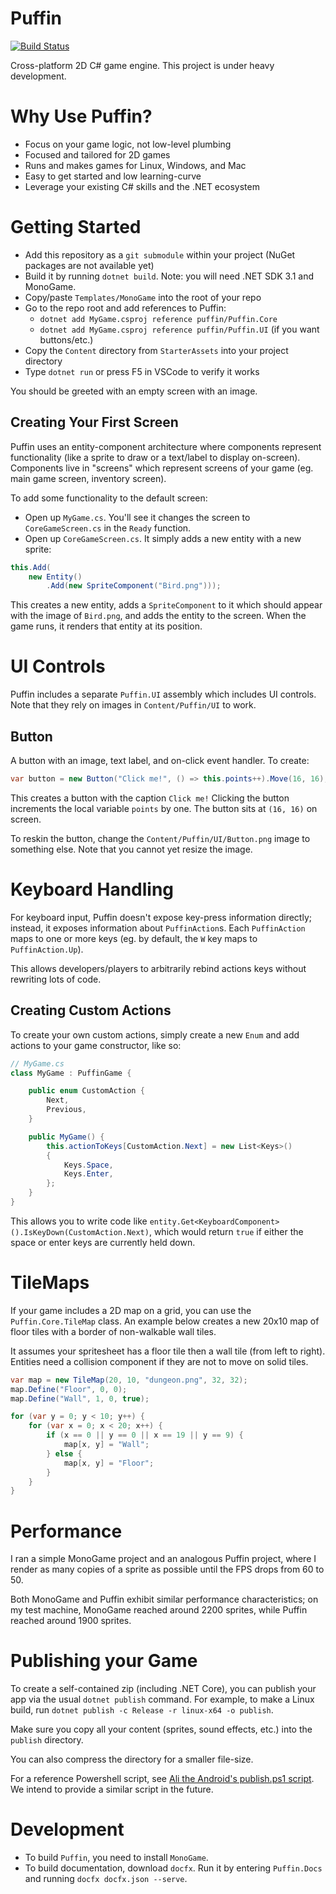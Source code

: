 # Puffin

[![Build Status](https://travis-ci.org/nightblade9/puffin.svg?branch=master)](https://travis-ci.org/nightblade9/puffin-engine)

Cross-platform 2D C# game engine. This project is under heavy development.

# Why Use Puffin?

- Focus on your game logic, not low-level plumbing
- Focused and tailored for 2D games
- Runs and makes games for Linux, Windows, and Mac
- Easy to get started and low learning-curve
- Leverage your existing C# skills and the .NET ecosystem

# Getting Started

- Add this repository as a `git submodule` within your project (NuGet packages are not available yet)
- Build it by running `dotnet build`. Note: you will need .NET SDK 3.1 and MonoGame.
- Copy/paste `Templates/MonoGame` into the root of your repo
- Go to the repo root and add references to Puffin:
    - `dotnet add MyGame.csproj reference puffin/Puffin.Core`
    - `dotnet add MyGame.csproj reference puffin/Puffin.UI` (if you want buttons/etc.)
- Copy the `Content` directory from `StarterAssets` into your project directory
- Type `dotnet run` or press F5 in VSCode to verify it works

You should be greeted with an empty screen with an image.

## Creating Your First Screen

Puffin uses an entity-component architecture where components represent functionality (like a sprite to draw or a text/label to display on-screen). Components live in "screens" which represent screens of your game (eg. main game screen, inventory screen).

To add some functionality to the default screen:

- Open up `MyGame.cs`. You'll see it changes the screen to `CoreGameScreen.cs` in the `Ready` function.
- Open up `CoreGameScreen.cs`. It simply adds a new entity with a new sprite:

```csharp
this.Add(
    new Entity()
        .Add(new SpriteComponent("Bird.png")));
```

This creates a new entity, adds a `SpriteComponent` to it which should appear with the image of `Bird.png`, and adds the entity to the screen. When the game runs, it renders that entity at its position.

# UI Controls

Puffin includes a separate `Puffin.UI` assembly which includes UI controls. Note that they rely on images in `Content/Puffin/UI` to work.

## Button

A button with an image, text label, and on-click event handler. To create:

```csharp
var button = new Button("Click me!", () => this.points++).Move(16, 16);
```

This creates a button with the caption `Click me!` Clicking the button increments the local variable `points` by one. The button sits at `(16, 16)` on screen.

To reskin the button, change the `Content/Puffin/UI/Button.png` image to something else. Note that you cannot yet resize the image.

# Keyboard Handling

For keyboard input, Puffin doesn't expose key-press information directly; instead, it exposes information about `PuffinAction`s. Each `PuffinAction` maps to one or more keys (eg. by default, the `W` key maps to `PuffinAction.Up`).

This allows developers/players to arbitrarily rebind actions keys without rewriting lots of code.

## Creating Custom Actions

To create your own custom actions, simply create a new `Enum` and add actions to your game constructor, like so:

```csharp
// MyGame.cs
class MyGame : PuffinGame {

    public enum CustomAction {
        Next,
        Previous,
    }

    public MyGame() {
        this.actionToKeys[CustomAction.Next] = new List<Keys>()
        {
            Keys.Space,
            Keys.Enter,
        };
    }
}
```

This allows you to write code like `entity.Get<KeyboardComponent>().IsKeyDown(CustomAction.Next)`, which would return `true` if either the space or enter keys are currently held down.

# TileMaps

If your game includes a 2D map on a grid, you can use the `Puffin.Core.TileMap` class. An example below creates a new 20x10 map of floor tiles with a border of non-walkable wall tiles.

It assumes your spritesheet has a floor tile then a wall tile (from left to right). Entities need a collision component if they are not to move on solid tiles.

```csharp
var map = new TileMap(20, 10, "dungeon.png", 32, 32);
map.Define("Floor", 0, 0);
map.Define("Wall", 1, 0, true);

for (var y = 0; y < 10; y++) {
    for (var x = 0; x < 20; x++) {
        if (x == 0 || y == 0 || x == 19 || y == 9) {
            map[x, y] = "Wall";
        } else {
            map[x, y] = "Floor";
        }
    }
}
```

# Performance

I ran a simple MonoGame project and an analogous Puffin project, where I render as many copies of a sprite as possible until the FPS drops from 60 to 50.

Both MonoGame and Puffin exhibit similar performance characteristics; on my test machine, MonoGame reached around 2200 sprites, while Puffin reached around 1900 sprites.

# Publishing your Game

To create a self-contained zip (including .NET Core), you can publish your app via the usual `dotnet publish` command. For example, to make a Linux build, run `dotnet publish -c Release -r linux-x64 -o publish`.

Make sure you copy all your content (sprites, sound effects, etc.) into the `publish` directory.

You can also compress the directory for a smaller file-size.

For a reference Powershell script, see [Ali the Android's publish.ps1 script](https://github.com/deengames/ali-the-android/blob/master/publish.ps1). We intend to provide a similar script in the future.

# Development

- To build `Puffin`, you need to install `MonoGame`.
- To build documentation, download `docfx`. Run it by entering `Puffin.Docs` and running `docfx docfx.json --serve`.
